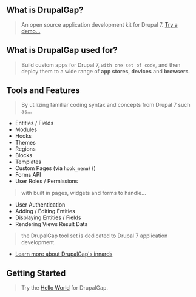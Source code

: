 ## What is DrupalGap?

> An open source application development kit for Drupal 7. [Try a demo...](http://demo.drupalgap.org) 

## What is DrupalGap used for?

> Build custom apps for Drupal 7, `with one set of code`, and then deploy them to a wide range of **app stores**, **devices** and **browsers**.

## Tools and Features

> By utilizing familiar coding syntax and concepts from Drupal 7 such as...

- Entities / Fields
- Modules
- Hooks
- Themes
- Regions
- Blocks
- Templates
- Custom Pages (via `hook_menu()`)
- Forms API
- User Roles / Permissions

> with built in pages, widgets and forms to handle...

- User Authentication
- Adding / Editing Entities
- Displaying Entities / Fields
- Rendering Views Result Data

> the DrupalGap tool set is dedicated to Drupal 7 application development.

- [Learn more about DrupalGap's innards](http://docs.drupalgap.org/7/Introduction/How_DrupalGap_Works)

## Getting Started

> Try the [Hello World](http://docs.drupalgap.org/7/Hello_World) for DrupalGap.

